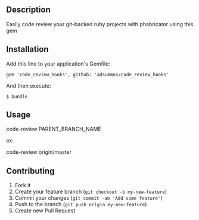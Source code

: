 ## Description

Easily code review your git-backed ruby projects with phabricator using this gem

## Installation

Add this line to your application's Gemfile:

    gem 'code_review_hooks', github: 'adsummos/code_review_hooks'

And then execute:

    $ bundle

## Usage

code-review PARENT_BRANCH_NAME

ex:

code-review origin/master

## Contributing

1. Fork it
2. Create your feature branch (`git checkout -b my-new-feature`)
3. Commit your changes (`git commit -am 'Add some feature'`)
4. Push to the branch (`git push origin my-new-feature`)
5. Create new Pull Request
